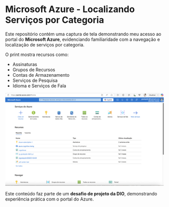 # Microsoft Azure - Localizando Serviços por Categoria

Este repositório contém uma captura de tela demonstrando meu acesso ao portal do **Microsoft Azure**, evidenciando familiaridade com a navegação e localização de serviços por categoria.

O print mostra recursos como:
- Assinaturas
- Grupos de Recursos
- Contas de Armazenamento
- Serviços de Pesquisa
- Idioma e Serviços de Fala

![Portal Azure](Microsoft%20Azure.png)

Este conteúdo faz parte de um **desafio de projeto da DIO**, demonstrando experiência prática com o portal do Azure.
